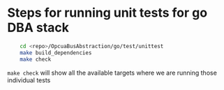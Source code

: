 # Steps for running unit tests for go DBA stack

```sh
    cd <repo>/OpcuaBusAbstraction/go/test/unittest
    make build_dependencies
    make check
```

`make check` will show all the available targets where we are running those
individual tests
